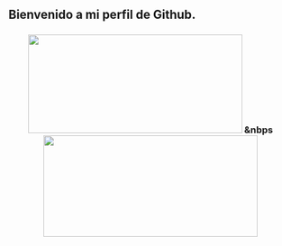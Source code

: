 <h2> 
  Bienvenido a mi perfil de Github. 
</h2>

<h3 align="center">
  <img height="175em" width="380em" src="https://github-readme-stats.vercel.app/api?username=RekonxCarloz&theme=dracula" />
&nbps  
  <img height="180em" width="380em" src="https://github-readme-stats.vercel.app/api/top-langs/?username=RekonxCarloz&layout=compact&theme=dracula&hide_title=true" />
</h3>
<!--
**RekonxCarloz/RekonxCarloz** is a ✨ _special_ ✨ repository because its `README.md` (this file) appears on your GitHub profile.

Here are some ideas to get you started:

- 🔭 I’m currently working on ...
- 🌱 I’m currently learning ...
- 👯 I’m looking to collaborate on ...
- 🤔 I’m looking for help with ...
- 💬 Ask me about ...
- 📫 How to reach me: ...
- 😄 Pronouns: ...
- ⚡ Fun fact: ...
-->
